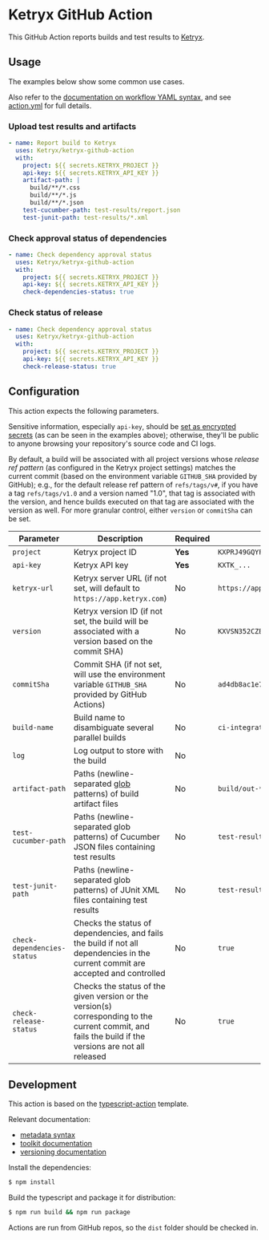 # Ketryx GitHub Action

This GitHub Action reports builds and test results to [Ketryx](https://www.ketryx.com/).

## Usage

The examples below show some common use cases.

Also refer to the [documentation on workflow YAML syntax](https://help.github.com/en/articles/workflow-syntax-for-github-actions), and see [action.yml](action.yml) for full details.

### Upload test results and artifacts

```yaml
- name: Report build to Ketryx
  uses: Ketryx/ketryx-github-action
  with:
    project: ${{ secrets.KETRYX_PROJECT }}
    api-key: ${{ secrets.KETRYX_API_KEY }}
    artifact-path: |
      build/**/*.css
      build/**/*.js
      build/**/*.json
    test-cucumber-path: test-results/report.json
    test-junit-path: test-results/*.xml
```

### Check approval status of dependencies

```yaml
- name: Check dependency approval status
  uses: Ketryx/ketryx-github-action
  with:
    project: ${{ secrets.KETRYX_PROJECT }}
    api-key: ${{ secrets.KETRYX_API_KEY }}
    check-dependencies-status: true
```

### Check status of release

```yaml
- name: Check dependency approval status
  uses: Ketryx/ketryx-github-action
  with:
    project: ${{ secrets.KETRYX_PROJECT }}
    api-key: ${{ secrets.KETRYX_API_KEY }}
    check-release-status: true
```

## Configuration

This action expects the following parameters.

Sensitive information, especially `api-key`, should be [set as encrypted secrets](https://help.github.com/en/articles/virtual-environments-for-github-actions#creating-and-using-secrets-encrypted-variables) (as can be seen in the examples above); otherwise, they'll be public to anyone browsing your repository's source code and CI logs.

By default, a build will be associated with all project versions whose _release ref pattern_ (as configured in the Ketryx project settings) matches the current commit (based on the environment variable `GITHUB_SHA` provided by GitHub); e.g., for the default release ref pattern of `refs/tags/v#`, if you have a tag `refs/tags/v1.0` and a version named "1.0", that tag is associated with the version, and hence builds executed on that tag are associated with the version as well.  For more granular control, either `version` or `commitSha` can be set.

| Parameter                   | Description                                                                                                                                          | Required | Example                                           |
|-----------------------------|--------------------------------------------------------------------------------------------------------------------------------------------------------|----------|--------------------------------------------|
| `project`                   | Ketryx project ID                                                                                                                                    | **Yes**  | `KXPRJ49GQYFQ5RR9KRTPWTRTC39YZ9W`                 |
| `api-key`                   | Ketryx API key                                                                                                                                       | **Yes**  | `KXTK_...`                                        |
| `ketryx-url`                | Ketryx server URL (if not set, will default to `https://app.ketryx.com`)                                                                               | No       | `https://app.ketryx.com`                   |
| `version`                   | Ketryx version ID (if not set, the build will be associated with a version based on the commit SHA)                                                    | No       | `KXVSN352CZED7078FC8DN23YYZVM59D`          | 
| `commitSha`                 | Commit SHA (if not set, will use the environment variable `GITHUB_SHA` provided by GitHub Actions)                                                   | No       | `ad4db8ac1e70bd41aa8bcee6f00a3a1e36bb0e01`        |
| `build-name`                | Build name to disambiguate several parallel builds                                                                                                   | No       | `ci-integration-tests`                            |
| `log`                       | Log output to store with the build                                                                                                                   | No       |                                                   |
| `artifact-path`             | Paths (newline-separated [glob](https://github.com/isaacs/node-glob#glob-primer) patterns) of build artifact files                                   | No       | `build/out-*.*`                                   |
| `test-cucumber-path`        | Paths (newline-separated glob patterns) of Cucumber JSON files containing test results                                                               | No       | `test-results/report.json`                        |
| `test-junit-path`           | Paths (newline-separated glob patterns) of JUnit XML files containing test results                                                                   | No       | `test-results/junit.xml`                          |
| `check-dependencies-status` | Checks the status of dependencies, and fails the build if not all dependencies in the current commit are accepted and controlled                     | No       | `true`                                            |
| `check-release-status`      | Checks the status of the given version or the version(s) corresponding to the current commit, and fails the build if the versions are not all released | No       | `true`                                            |

## Development

This action is based on the [typescript-action](https://github.com/actions/typescript-action) template.

Relevant documentation:

* [metadata syntax](https://help.github.com/en/articles/metadata-syntax-for-github-actions)
* [toolkit documentation](https://github.com/actions/toolkit/blob/master/README.md#packages)
* [versioning documentation](https://github.com/actions/toolkit/blob/master/docs/action-versioning.md)

Install the dependencies:
```bash
$ npm install
```

Build the typescript and package it for distribution:
```bash
$ npm run build && npm run package
```

Actions are run from GitHub repos, so the `dist` folder should be checked in.
